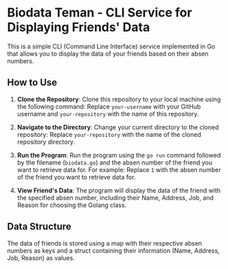 # Biodata Teman - CLI Service for Displaying Friends' Data

This is a simple CLI (Command Line Interface) service implemented in Go that allows you to display the data of your friends based on their absen numbers.

## How to Use

1. **Clone the Repository**: Clone this repository to your local machine using the following command:
Replace `your-username` with your GitHub username and `your-repository` with the name of this repository.

2. **Navigate to the Directory**: Change your current directory to the cloned repository:
Replace `your-repository` with the name of the cloned repository directory.

3. **Run the Program**: Run the program using the `go run` command followed by the filename (`biodata.go`) and the absen number of the friend you want to retrieve data for. For example:
Replace `1` with the absen number of the friend you want to retrieve data for.

4. **View Friend's Data**: The program will display the data of the friend with the specified absen number, including their Name, Address, Job, and Reason for choosing the Golang class.

## Data Structure

The data of friends is stored using a map with their respective absen numbers as keys and a struct containing their information (Name, Address, Job, Reason) as values.
